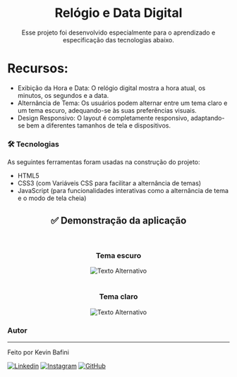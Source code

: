 <h1 align="center">Relógio e Data Digital</h1>

<p align="center">Esse projeto foi desenvolvido especialmente para o aprendizado e especificação das tecnologias abaixo.</p>

# Recursos:

* Exibição da Hora e Data: O relógio digital mostra a hora atual, os minutos, os segundos e a data.
* Alternância de Tema: Os usuários podem alternar entre um tema claro e um tema escuro, adequando-se às suas preferências visuais.
* Design Responsivo: O layout é completamente responsivo, adaptando-se bem a diferentes tamanhos de tela e dispositivos.

### 🛠 Tecnologias

As seguintes ferramentas foram usadas na construção do projeto:

- HTML5
- CSS3 (com Variáveis CSS para facilitar a alternância de temas)
- JavaScript (para funcionalidades interativas como a alternância de tema e o modo de tela cheia)

<h2 align="center">✅ Demonstração da aplicação</h2>


<br>
<h3 align="center"> Tema escuro</h3>

<div align="center">
<img src="https://lh3.googleusercontent.com/pw/AP1GczM1TxN5-mhTqBMyvB3eQJ0zdZKUv7cYdlBRr_7-SNYT2SGTiI7YUziCubiAN8frLhcvXPN8PA6RofIhoIfQpSRZGTTH-YCZqvk0k7nRCGJxeirjbl-4YYuAxcL6XuNJs3JeepzKx9KHpXCfKSFM5cki4IBVIfDPJj0L5PAU_M5oPJaW9fOrBZ5RA5LGjWKTMMtxVUQD-DM01uYl1GW5nM2Hn3nc3DucvcwYWHg8FlMqxBtxyTzZoA4_whvZbzL_b6UZAT9OjYxgPbiAx8QGhuiukjilDdu_rAa3TsrZv5c8agBfv0S2rMP4P2vu08koMPjoptfHiAeNMv5D5X-7i1g_LSDnZ_jh6qP9U0dUShGkg-dIiNIQ5AAn5-Vcgx-izn2x19_3GO339qpaPEH-B1unLB-UkEApTAdiAqZNau4qEbxf9WrqqDE5KWJXu_IDNX8Blt-y6eV58jrVSeqAx89y-EhO8xSZypg3BngLZnckM7tAgf_rSjgwahiA64PDP6I8PIkuUBJIJOs23fUjwMWQKCfKnf0W3P4nWQ47cL8MfiC--OesYtvkKpY5eAyVe1B6Y67P50LX8UANxF9puCQj_fDO45VrXYHmszAAaRRPoezJYpDnnJZUTBIfodmvMdpr8FosLdRBM0jnn7SS2kO-Mn3C3ZnZrCWR_U-h60jrwDhorUU2ORRKHmEPYDBAKBseM2JEa2tCvp2h_lJ33AneAhvYzFpHQiS86wDz03v6cipeD0VbbWOCswtzyXdzaZWaLgYdJttvh9Ike0OvF_2gwTdCxJfHVi4J6YKH5d6J7MFA2lLdYKXNvWtB5KTrmFlpytbizjPD6JKKcCHnVJQjdSaGntqAuulizNCcJKWs_wS1K__Wr1s8PpLolQyA2YbKHQLeF8OkhVKYKEkL94uP2y0=w500-h354-s-no-gm?authuser=0" alt="Texto Alternativo" >
</div>

<br>

<h3 align="center"> Tema claro</h3>

<div align="center">
<img src="https://lh3.googleusercontent.com/pw/AP1GczMyZWuJq-jqih29mzfl0M2oZGy3CPP1Kkw5qEFhyq-A6BjqH4uJ9P9TMKx0kUciMIWgOgV-TijgEnT1Ke8bhqvfwNIFoJHyD52VUsBVcsawjjTZ1nL78BbIkATSNqGbTXSxTnxgSGpbfPvKKwVrjNaeaG69CnNXDbEBdq29h4Gx6CP3PwJ6tLJIlO6LeQ8WdDW78Ysd34mbEPNuPT9Bt0n88-2XgV_-0kLk9jNwdWAGoWPqaFwohnU2ND8vbiWfPh6qioVuN9jWIDODWSeAWLWpDiXVMYQ_Zn-bgQrWKOqx1VTFSF_7ppC_PYsB28KMlTqRXdymMWNPyH5sXZFH-XlMuNZpdUHFP3eTS-sbxG3hLVNpYegrTEVXCB3MMMGHO0B0U76PckZEbL1iOaRJ0fHnihXeueW1DWpQevR7yqPmOTqA3u9XLBcS4xHnbIjs5GhKHAW23eihiXU6so2lil0v72ZHYnjsnLP6YUOyOXXtXrZJdHFwANUiQg7ZiLSp_D3grhsrkBCCH0U66xVSeMF-HeL0Yb8igZ7YERYkj1fP0tbxyrxG8a4Uh5sfPwp9bmSBqLSl4e-hNTl53wiBjNZ34C1TLyiunOCzLf3D1u4IB5BNA5LuXMzz7KEvoliEDTABDIABGD1C_07aPdTm73sAF0nLwu6fOfqt-rUJrME_wL3lWRL-UBo8vYNnDg4dznGRh_4OQ1RZqf4Rdt2304tBv-ajxiAnDalykFApGr3a4OUWpt8E36aFUg-_vCQNQBM2pTkjZa14epsVHiG5zXDlKuQJEirtoQF2ydJwDS7P-uSs_II117VnbMJzEzgudhoJf-Wh1CXraeOfYxGj0Jw-e5iT5ykp57LkuRG1bH_k1BUVr6TkM-mOoDJzu3AhlTh0R0HULm6zLhQY1OzcTaxfCS0=w500-h355-s-no-gm?authuser=0" alt="Texto Alternativo" >
</div>

### Autor
---

Feito por Kevin Bafini

[![Linkedin](https://img.shields.io/badge/LinkedIn-0077B5?style=for-the-badge&logo=linkedin&logoColor=white)](https://www.linkedin.com/in/kevinbafini/)
[![Instagram](https://img.shields.io/badge/Instagram-E4405F?style=for-the-badge&logo=instagram&logoColor=white)](https://www.instagram.com/kevin_bafini12/)
[![GitHub](https://img.shields.io/badge/GitHub-100000?style=for-the-badge&logo=github&logoColor=white)](https://github.com/Kevinbafini)
